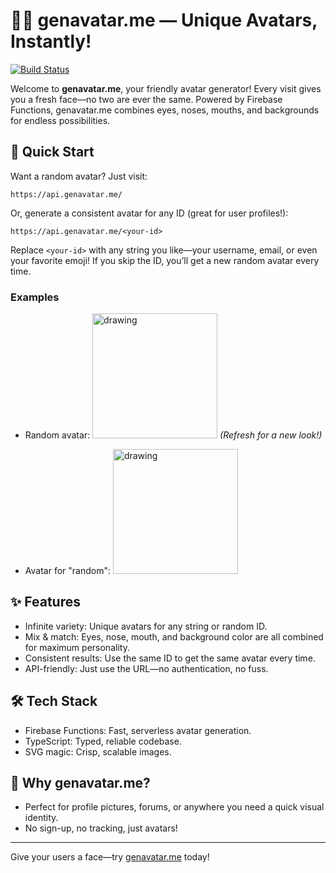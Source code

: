 # 🧑‍🎨 genavatar.me — Unique Avatars, Instantly!

[![Build Status](https://img.shields.io/badge/build-passing-brightgreen)](https://genavatar.me/)

Welcome to **genavatar.me**, your friendly avatar generator! Every visit gives you a fresh face—no two are ever the same. Powered by Firebase Functions, genavatar.me combines eyes, noses, mouths, and backgrounds for endless possibilities.

## 🚀 Quick Start

Want a random avatar? Just visit:

```
https://api.genavatar.me/
```

Or, generate a consistent avatar for any ID (great for user profiles!):

```
https://api.genavatar.me/<your-id>
```

Replace `<your-id>` with any string you like—your username, email, or even your favorite emoji! If you skip the ID, you’ll get a new random avatar every time.

### Examples

- Random avatar:
  <img src="https://api.genavatar.me/" alt="drawing" width="200"/>
  _(Refresh for a new look!)_

- Avatar for "random":
  <img src="https://api.genavatar.me/random" alt="drawing" width="200"/>

## ✨ Features

- Infinite variety: Unique avatars for any string or random ID.
- Mix & match: Eyes, nose, mouth, and background color are all combined for maximum personality.
- Consistent results: Use the same ID to get the same avatar every time.
- API-friendly: Just use the URL—no authentication, no fuss.

## 🛠️ Tech Stack

- Firebase Functions: Fast, serverless avatar generation.
- TypeScript: Typed, reliable codebase.
- SVG magic: Crisp, scalable images.

## 🤔 Why genavatar.me?

- Perfect for profile pictures, forums, or anywhere you need a quick visual identity.
- No sign-up, no tracking, just avatars!

---

Give your users a face—try [genavatar.me](https://genavatar.me/) today!
